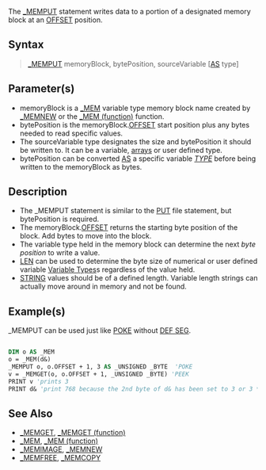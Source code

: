The [_MEMPUT](_MEMPUT) statement writes data to a portion of a designated memory block at an [OFFSET](OFFSET) position.

## Syntax

> [_MEMPUT](_MEMPUT) memoryBlock, bytePosition, sourceVariable [[AS](AS) type]

## Parameter(s)

* memoryBlock is a [_MEM](_MEM) variable type memory block name created by [_MEMNEW](_MEMNEW) or the [_MEM (function)](_MEM-(function)) function.
* bytePosition is the memoryBlock.[OFFSET](OFFSET) start position plus any bytes needed to read specific values. 
* The sourceVariable type designates the size and bytePosition it should be written to. It can be a variable, [arrays](arrays) or user defined type.
* bytePosition can be converted [AS](AS) a specific variable *[TYPE](TYPE)* before being written to the memoryBlock as bytes.

## Description

* The _MEMPUT statement is similar to the [PUT](PUT) file statement, but bytePosition is required.
* The memoryBlock.[OFFSET](OFFSET) returns the starting byte position of the block. Add bytes to move into the block.
* The variable type held in the memory block can determine the next *byte position* to write a value. 
* [LEN](LEN) can be used to determine the byte size of numerical or user defined variable [Variable Types](Variable-Types)s regardless of the value held.
* [STRING](STRING) values should be of a defined length. Variable length strings can actually move around in memory and not be found.

## Example(s)

_MEMPUT can be used just like [POKE](POKE) without [DEF SEG](DEF-SEG).

```vb

DIM o AS _MEM
o = _MEM(d&)
_MEMPUT o, o.OFFSET + 1, 3 AS _UNSIGNED _BYTE  'POKE
v = _MEMGET(o, o.OFFSET + 1, _UNSIGNED _BYTE) 'PEEK
PRINT v 'prints 3
PRINT d& 'print 768 because the 2nd byte of d& has been set to 3 or 3 * 256 

```

## See Also

* [_MEMGET](_MEMGET), [_MEMGET (function)](_MEMGET-(function))
* [_MEM](_MEM), [_MEM (function)](_MEM-(function))
* [_MEMIMAGE](_MEMIMAGE), [_MEMNEW](_MEMNEW)
* [_MEMFREE](_MEMFREE), [_MEMCOPY](_MEMCOPY)
